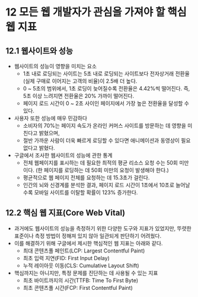 # 12 모든 웹 개발자가 관심을 가져야 할 핵심 웹 지표

## 12.1 웹사이트와 성능

- 웹사이트의 성능이 영향을 미치는 요소
  - 1초 내로 로딩되는 사이트는 5초 내로 로딩되는 사이트보다 전자상거래 전환율(실제 구매로 이어지는 고객의 비율)이 2.5배 더 높다.
  - 0 ~ 5초의 범위에서, 1초 로딩이 늦어질수록 전환율은 4.42%씩 떨어진다. 즉, 5초 이상 느려지면 전환율은 20% 가까이 떨어진다.
  - 페이지 로드 시간이 0 ~ 2초 사이인 페이지에서 가장 높은 전환율을 달성할 수 있다.
- 사용자 또한 성능에 매우 민감하다
  - 소비자의 70%는 페이지 속도가 온라인 커머스 사이트를 방문하는 데 영향을 미친다고 밝혔으며,
  - 절반 가까운 사람이 더욱 빠르게 로딩할 수 있다면 애니메이션과 동영상이 필요 없다고 밝혔다.
- 구글에서 조사한 웹사이트의 성능에 관한 통계
  - 전체 웹페이지를 표시하는 데 필요한 최적의 평균 리소스 요청 수는 50회 미만이다. (한 페이지를 로딩하는 데 50회 미만의 요청이 발생해야 한다.)
  - 평균적으로 웹 페이지 전체를 요청하는 데 15.3초가 걸린다.
  - 인간의 뇌와 신경계를 분석한 결과, 페이지 로드 시간이 1초에서 10초로 늘어날수록 모바일 사이트를 이탈할 확률이 123% 증가한다.

## 12.2 핵심 웹 지표(Core Web Vital)

- 과거에도 웹사이트의 성능을 측정하기 위한 다양한 도구와 지표가 있었지만, 뚜렷한 표준이나 측정 방법이 정해져 있지 않아 일관되게 판단하기 어려웠다.
- 이를 해결하기 위해 구글에서 제시한 핵심적인 웹 지표는 아래와 같다.
  - 최대 콘텐츠풀 페인트(LCP: Largest Contentful Paint)
  - 최초 입력 지연(FID: First Input Delay)
  - 누적 레이아웃 이동(CLS: Cumulative Layout Shift)
- 핵심까지는 아니지만, 특정 문제를 진단하는 데 사용될 수 있는 지표
  - 최초 바이트까지의 시간(TTFB: Time To First Byte)
  - 최초 콘텐츠풀 시간(FCP: First Contentful Paint)
